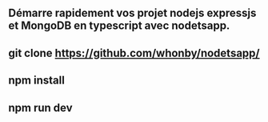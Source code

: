## Démarre rapidement vos projet nodejs expressjs et MongoDB en typescript avec nodetsapp. 
## git clone https://github.com/whonby/nodetsapp/
## npm install
## npm run dev

